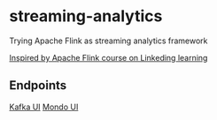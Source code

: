 # streaming-analytics
Trying Apache Flink as streaming analytics framework

[Inspired by Apache Flink course on Linkeding learning](https://www.linkedin.com/learning/stream-processing-patterns-in-apache-flink/)

## Endpoints

[Kafka UI](http://localhost:9000)
[Mondo UI](http://localhost:9081)